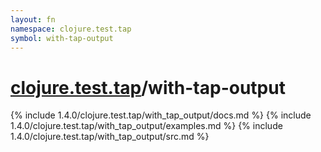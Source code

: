 ```yaml
---
layout: fn
namespace: clojure.test.tap
symbol: with-tap-output
---
```


# [clojure.test.tap](../)/with-tap-output

{% include 1.4.0/clojure.test.tap/with_tap_output/docs.md %}
{% include 1.4.0/clojure.test.tap/with_tap_output/examples.md %}
{% include 1.4.0/clojure.test.tap/with_tap_output/src.md %}

